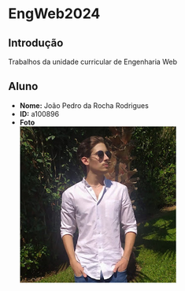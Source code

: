 # EngWeb2024

## Introdução
Trabalhos da unidade curricular de Engenharia Web

## Aluno

- **Nome:** João Pedro da Rocha Rodrigues
- **ID:** a100896
- **Foto** <br> ![Fotografia do aluno](myfoto.jpg)
